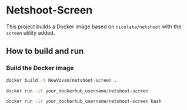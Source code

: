 # Netshoot-Screen

This project builds a Docker image based on `nicolaka/netshoot` with the `screen` utility added.

## How to build and run

### Build the Docker image

```bash
docker build -t NewVovan/netshoot-screen .

docker run -it your_dockerhub_username/netshoot-screen

docker run -it your_dockerhub_username/netshoot-screen bash
